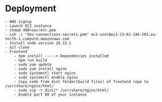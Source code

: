# Deployment

    - AWS signup
    - Launch EC2 instance
    - chmod 400<secret>.pem
    - ssh -i "dev-connections-secrets.pem" ec2-user@ec2-13-61-146-203.eu-north-1.compute.amazonaws.com
    - Install node version 20.13.1
    - Git clone
    - Frontend
        - npm install -----> Dependencies installed
        - npm run build
        - sudo yum update
        - sudo yum install nginx
        - sudo systemctl start nginx
        - sudo systemctl enable nginx
        - Copy code from dist folder(build files) of frontend repo to /usr/share/nginx/html/
        - sudo scp -r dist/* /usr/share/nginx/html/
        - Enable port 80 of your instance
